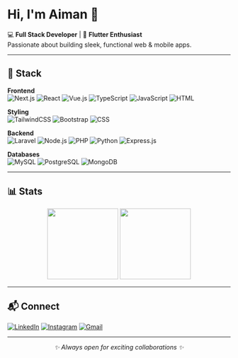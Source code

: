# Hi, I'm Aiman 👋

💻 **Full Stack Developer** | 📱 **Flutter Enthusiast**  
Passionate about building sleek, functional web & mobile apps.  

---

## 🚀 Stack

**Frontend**  
![Next.js](https://img.shields.io/badge/Next.js-black?style=flat&logo=next.js) ![React](https://img.shields.io/badge/React-20232a?style=flat&logo=react&logoColor=61DAFB) ![Vue.js](https://img.shields.io/badge/Vue.js-35495E?style=flat&logo=vuedotjs&logoColor=4FC08D) ![TypeScript](https://img.shields.io/badge/TypeScript-007ACC?style=flat&logo=typescript&logoColor=white) ![JavaScript](https://img.shields.io/badge/JavaScript-F7DF1E?style=flat&logo=javascript&logoColor=black) ![HTML](https://img.shields.io/badge/HTML-E34F26?style=flat&logo=html5&logoColor=white)

**Styling**  
![TailwindCSS](https://img.shields.io/badge/Tailwind_CSS-38B2AC?style=flat&logo=tailwind-css&logoColor=white) ![Bootstrap](https://img.shields.io/badge/Bootstrap-563D7C?style=flat&logo=bootstrap&logoColor=white) ![CSS](https://img.shields.io/badge/CSS-1572B6?style=flat&logo=css3&logoColor=white)

**Backend**  
![Laravel](https://img.shields.io/badge/Laravel-FF2D20?style=flat&logo=laravel&logoColor=white) ![Node.js](https://img.shields.io/badge/Node.js-339933?style=flat&logo=node.js&logoColor=white) ![PHP](https://img.shields.io/badge/PHP-777BB4?style=flat&logo=php&logoColor=white) ![Python](https://img.shields.io/badge/Python-3776AB?style=flat&logo=python&logoColor=white) ![Express.js](https://img.shields.io/badge/Express.js-404d59?style=flat)

**Databases**  
![MySQL](https://img.shields.io/badge/MySQL-00000F?style=flat&logo=mysql&logoColor=white) ![PostgreSQL](https://img.shields.io/badge/PostgreSQL-316192?style=flat&logo=postgresql&logoColor=white) ![MongoDB](https://img.shields.io/badge/MongoDB-4EA94B?style=flat&logo=mongodb&logoColor=white)

---

## 📊 Stats

<p align="center">
  <img height="160" src="https://github-readme-stats.vercel.app/api?username=Aimannawal&show_icons=true&theme=tokyonight&hide_border=true" />
  <img height="160" src="https://github-readme-streak-stats.herokuapp.com/?user=Aimannawal&theme=tokyonight&hide_border=true" />
</p>

---

## 📬 Connect
[![LinkedIn](https://img.shields.io/badge/LinkedIn-0A66C2?style=flat&logo=linkedin&logoColor=white)](https://linkedin.com/in/aiman-wafii-an-nawal)
[![Instagram](https://img.shields.io/badge/Instagram-E4405F?style=flat&logo=instagram&logoColor=white)](https://instagram.com/wafiian03_)
[![Gmail](https://img.shields.io/badge/Gmail-EA4335?style=flat&logo=gmail&logoColor=white)](mailto:aimanwafii03@gmail.com)

---

<p align="center"><i>✨ Always open for exciting collaborations ✨</i></p>
